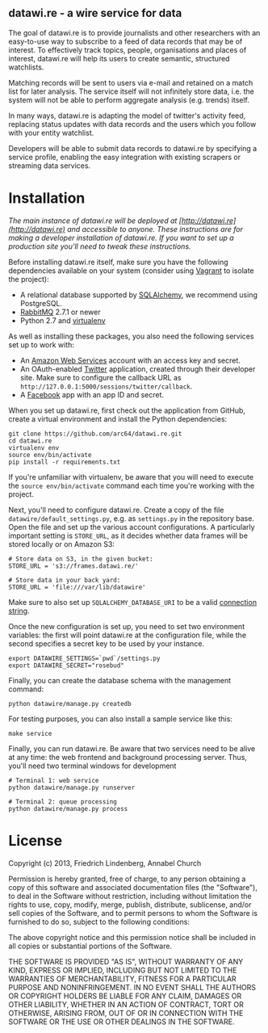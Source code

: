 datawi.re - a wire service for data
-----------------------------------

The goal of datawi.re is to provide journalists and other researchers with an
easy-to-use way to subscribe to a feed of data records that may be of
interest. To effectively track topics, people, organisations and places of 
interest, datawi.re will help its users to create semantic, structured
watchlists.

Matching records will be sent to users via e-mail and retained on a match list
for later analysis. The service itself will not infinitely store data, i.e. 
the system will not be able to perform aggregate analysis (e.g. trends) itself. 

In many ways, datawi.re is adapting the model of twitter's activity feed,
replacing status updates with data records and the users which you follow 
with your entity watchlist.

Developers will be able to submit data records to datawi.re by specifying 
a service profile, enabling the easy integration with existing scrapers or 
streaming data services. 

Installation
============

*The main instance of datawi.re will be deployed at [http://datawi.re](http://datawi.re) and
accessible to anyone. These instructions are for making a developer 
installation of datawi.re. If you want to set up a production site you'll 
need to tweak these instructions.*

Before installing datawi.re itself, make sure you have the following 
dependencies available on your system (consider using [Vagrant](http://www.vagrantup.com/)
to isolate the project):

* A relational database supported by [SQLAlchemy](http://www.sqlalchemy.org/),
  we recommend using PostgreSQL.
* [RabbitMQ](http://www.rabbitmq.com/) 2.7.1 or newer
* Python 2.7 and [virtualenv](http://www.virtualenv.org/en/latest/)

As well as installing these packages, you also need the following services
set up to work with:

* An [Amazon Web Services](http://aws.amazon.com/) account with an access
  key and secret.
* An OAuth-enabled [Twitter](http://dev.twitter.com/) application, created 
  through their developer site. Make sure to configure the callback URL as
  ``http://127.0.0.1:5000/sessions/twitter/callback``.
* A [Facebook](http://facebook.com) app with an app ID and secret.

When you set up datawi.re, first check out the application from GitHub,
create a virtual environment and install the Python dependencies:

	git clone https://github.com/arc64/datawi.re.git
	cd datawi.re
	virtualenv env
	source env/bin/activate
	pip install -r requirements.txt
	
If you're unfamiliar with virtualenv, be aware that you will need to 
execute the ``source env/bin/activate`` command each time you're working with
the project.

Next, you'll need to configure datawi.re. Create a copy of the file ``datawire/default_settings.py``, e.g. as ``settings.py`` in the repository base. Open the 
file and set up the various account configurations. A particularly important 
setting is ``STORE_URL``, as it decides whether data frames will be stored locally
or on Amazon S3:

	# Store data on S3, in the given bucket:
	STORE_URL = 's3://frames.datawi.re/'
	
	# Store data in your back yard:
	STORE_URL = 'file:///var/lib/datawire'
	
Make sure to also set up ``SQLALCHEMY_DATABASE_URI`` to be a valid [connection 
string](http://docs.sqlalchemy.org/en/rel_0_8/core/engines.html).

Once the new configuration is set up, you need to set two environment variables:
the first will point datawi.re at the configuration file, while the second specifies
a secret key to be used by your instance.

	export DATAWIRE_SETTINGS=`pwd`/settings.py
	export DATAWIRE_SECRET="rosebud"
	
Finally, you can create the database schema with the management command:

	python datawire/manage.py createdb
	
For testing purposes, you can also install a sample service like this:

	make service
	
Finally, you can run datawi.re. Be aware that two services need to be alive at any 
time: the web frontend and background processing server. Thus, you'll need two 
terminal windows for development

	# Terminal 1: web service
	python datawire/manage.py runserver 

	# Terminal 2: queue processing
	python datawire/manage.py process
	


License
=======

Copyright (c) 2013, Friedrich Lindenberg, Annabel Church

Permission is hereby granted, free of charge, to any person obtaining a
copy of this software and associated documentation files (the
"Software"), to deal in the Software without restriction, including
without limitation the rights to use, copy, modify, merge, publish,
distribute, sublicense, and/or sell copies of the Software, and to
permit persons to whom the Software is furnished to do so, subject to
the following conditions:

The above copyright notice and this permission notice shall be included
in all copies or substantial portions of the Software.

THE SOFTWARE IS PROVIDED "AS IS", WITHOUT WARRANTY OF ANY KIND, EXPRESS
OR IMPLIED, INCLUDING BUT NOT LIMITED TO THE WARRANTIES OF
MERCHANTABILITY, FITNESS FOR A PARTICULAR PURPOSE AND NONINFRINGEMENT.
IN NO EVENT SHALL THE AUTHORS OR COPYRIGHT HOLDERS BE LIABLE FOR ANY
CLAIM, DAMAGES OR OTHER LIABILITY, WHETHER IN AN ACTION OF CONTRACT,
TORT OR OTHERWISE, ARISING FROM, OUT OF OR IN CONNECTION WITH THE
SOFTWARE OR THE USE OR OTHER DEALINGS IN THE SOFTWARE.
